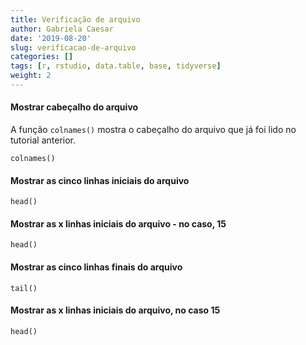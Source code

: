 ```yaml
---
title: Verificação de arquivo
author: Gabriela Caesar
date: '2019-08-20'
slug: verificacao-de-arquivo
categories: []
tags: [r, rstudio, data.table, base, tidyverse]
weight: 2
---
```

  
#### Mostrar cabeçalho do arquivo
A função `colnames()` mostra o cabeçalho do arquivo que já foi lido no tutorial anterior. 

```{r}
colnames()
```
#### Mostrar as cinco linhas iniciais do arquivo

```{r}
head()
```

#### Mostrar as x linhas iniciais do arquivo - no caso, 15

```{r}
head()
```

#### Mostrar as cinco linhas finais do arquivo
```{r}
tail()
```

#### Mostrar as x linhas iniciais do arquivo, no caso 15

```{r}
head()
```


